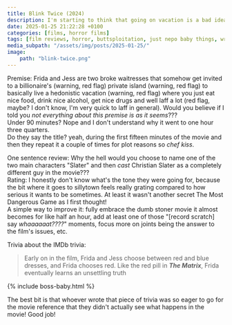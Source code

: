 ```yaml
---
title: Blink Twice (2024)
description: I'm starting to think that going on vacation is a bad idea in general
date: 2025-01-25 21:22:28 +0100
categories: [films, horror films]
tags: [film reviews, horror, buttsploitation, just nepo baby things, wrong place wrong face, eat the rich, vacationsploitation, they say the title]
media_subpath: "/assets/img/posts/2025-01-25/"
image:
    path: "blink-twice.png"
---
```

<span class="reviewsection">Premise:</span> Frida and Jess are two broke waitresses that somehow get invited to a billionaire's (warning, red flag) private island (warning, red flag) to basically live a hedonistic vacation (warning, red flag) where you just eat nice food, drink nice alcohol, get nice drugs and well laff a lot (red flag, maybe? I don't know, I'm very quick to laff in general). Would you believe if I told you *not everything about this premise is as it seems*???<br/>
<span class="reviewsection">Under 90 minutes?</span> Nope and I don't understand why it went to one hour three quarters.<br/>
<span class="reviewsection">Do they say the title?</span> yeah, during the first fifteen minutes of the movie and then they repeat it a couple of times for plot reasons so *chef kiss*.

<span class="reviewsection">One sentence review:</span> Why the hell would you choose to name one of the two main characters "Slater" and then *cast* Christian Slater as a completely different guy in the movie???<br/>
<span class="reviewsection">Rating:</span> I honestly don't know what's the tone they were going for, because the bit where it goes to sillytown feels really grating compared to how serious it wants to be sometimes. At least it wasn't another secret The Most Dangerous Game as I first thought!<br/>
<span class="reviewsection">A simple way to improve it:</span> fully embrace the dumb stoner movie it almost becomes for like half an hour, add at least one of those "[record scratch] say *whaaaaaat????*" moments, focus more on joints being the answer to the film's issues, etc.

<span class="reviewsection">Trivia about the IMDb trivia:</span>
> Early on in the film, Frida and Jess choose between red and blue dresses, and Frida chooses red. Like the red pill in ***The Matrix***, Frida eventually learns an unsettling truth

{% include boss-baby.html %}

The best bit is that whoever wrote that piece of trivia was so eager to go for the movie reference that they didn't actually see what happens in the movie! Good job!
